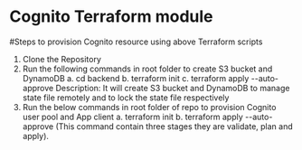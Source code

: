 # Cognito Terraform module

#Steps to provision Cognito resource using above Terraform scripts
 1. Clone the Repository
 2. Run the following commands in root folder to create S3 bucket and DynamoDB
    a. cd backend
	b. terraform init
	c. terraform apply --auto-approve
	Description: It will create S3 bucket and DynamoDB to manage state file remotely and to lock the state file respectively
 3. Run the below commands in root folder of repo to provision Cognito user pool and App client
    a. terraform init
    b. terraform apply --auto-approve (This command contain three stages they are validate, plan and apply).	